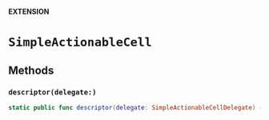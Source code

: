 **EXTENSION**

# `SimpleActionableCell`

## Methods
### `descriptor(delegate:)`

```swift
static public func descriptor(delegate: SimpleActionableCellDelegate) -> ItemCellConfigurator<SimpleActionItem, SimpleActionableCell>
```
